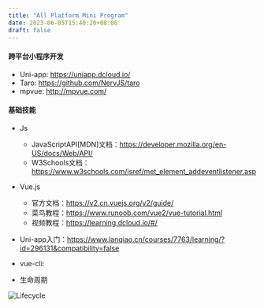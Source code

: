 ```yaml
---
title: "All Platform Mini Program"
date: 2023-06-05T15:40:20+08:00
draft: false
---
```


#### 跨平台小程序开发

- Uni-app: https://uniapp.dcloud.io/
- Taro: https://github.com/NervJS/taro
- mpvue: http://mpvue.com/


#### 基础技能

- Js
    - JavaScriptAPI[MDN]文档：https://developer.mozilla.org/en-US/docs/Web/API/
    - W3Schools文档：https://www.w3schools.com/jsref/met_element_addeventlistener.asp

- Vue.js
    - 官方文档：https://v2.cn.vuejs.org/v2/guide/
    - 菜鸟教程：https://www.runoob.com/vue2/vue-tutorial.html
    - 视频教程：https://learning.dcloud.io/#/


- Uni-app入门：https://www.lanqiao.cn/courses/7763/learning/?id=296131&compatibility=false


- vue-cli: 


- 生命周期

![Lifecycle](https://v2.cn.vuejs.org/images/lifecycle.png)


